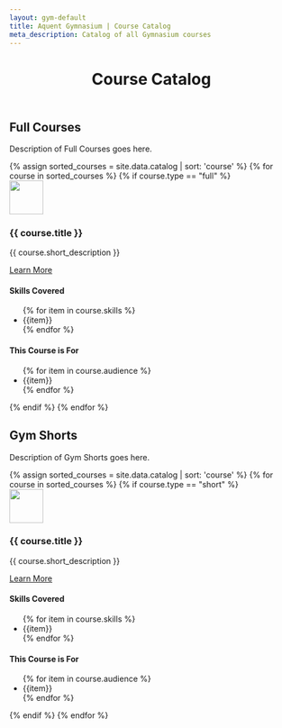 ```yaml
---
layout: gym-default
title: Aquent Gymnasium | Course Catalog
meta_description: Catalog of all Gymnasium courses
---
```


<header class="main-header">
  <h1>Course Catalog</h1>
</header>

<section id="full-courses">

<h2>Full Courses</h2>
<p>Description of Full Courses goes here.</p>
{% assign sorted_courses = site.data.catalog | sort: 'course' %}
{% for course in sorted_courses %}
{% if course.type == "full" %}

<article class="course" id="{{ course.course | downcase }}">

<img src="{{ course.course_art }}" height="60" width="60">
<h3>{{ course.title }}</h3>
<p>{{ course.short_description }}</p>
<a href="{{ course.course_URL }}">Learn More</a>

<section>
<h4>Skills Covered</h4>
<ul>
{% for item in course.skills %}
<li>{{item}}</li>
{% endfor %}
</ul>
</section>

<section>
<h4>This Course is For</h4>
<ul>
{% for item in course.audience %}
<li>{{item}}</li>
{% endfor %}
</ul>
{% endif %}
{% endfor %}
</section>

</article>

</section>


<section id="gym-shorts">

<h2>Gym Shorts</h2>
<p>Description of Gym Shorts goes here.</p>
{% assign sorted_courses = site.data.catalog | sort: 'course' %}
{% for course in sorted_courses %}
{% if course.type == "short" %}

<article class="course" id="{{ course.course | downcase }}">

<img src="{{ course.course_art }}" height="60" width="60">
<h3>{{ course.title }}</h3>
<p>{{ course.short_description }}</p>
<a href="{{ course.course_URL }}">Learn More</a>

<section>
<h4>Skills Covered</h4>
<ul>
{% for item in course.skills %}
<li>{{item}}</li>
{% endfor %}
</ul>
</section>

<section>
<h4>This Course is For</h4>
<ul>
{% for item in course.audience %}
<li>{{item}}</li>
{% endfor %}
</ul>
{% endif %}
{% endfor %}
</section>

</article>

</section>
